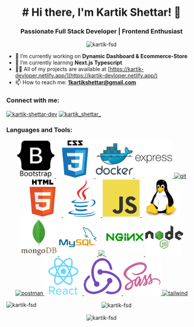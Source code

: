<h1 align="center"># Hi there, I'm Kartik Shettar! 👋</h1>
<h3 align="center">Passionate Full Stack Developer | Frontend Enthusiast </h3>

<p align="center">
  <img src="https://komarev.com/ghpvc/?username=kartik-fsd&label=Profile%20views&color=0e75b6&style=flat" alt="kartik-fsd" />
</p>

- 🔭 I’m currently working on **Dynamic Dashboard & Ecommerce-Store**
- 🌱 I’m currently learning **Next.js  Typescript**
- 👨‍💻 All of my projects are available at [https://kartik-devloper.netlify.app/](https://kartik-devloper.netlify.app/)
- 📫 How to reach me: **1kartikshettar@gmail.com**

<h3 align="left">Connect with me:</h3>
<p align="left">
  <a href="https://linkedin.com/in/kartik-shettar-dev" target="blank"><img align="center" src="https://raw.githubusercontent.com/rahuldkjain/github-profile-readme-generator/master/src/images/icons/Social/linked-in-alt.svg" alt="kartik-shettar-dev" height="30" width="100" /></a>
  <a href="https://instagram.com/kartik_shettar_" target="blank"><img align="center" src="https://raw.githubusercontent.com/rahuldkjain/github-profile-readme-generator/master/src/images/icons/Social/instagram.svg" alt="kartik_shettar_" height="30" width="100" /></a>
</p>

<h3 align="left">Languages and Tools:</h3>

<p align="center">
  <a href="https://getbootstrap.com" target="_blank" rel="noreferrer">
    <img src="https://raw.githubusercontent.com/devicons/devicon/master/icons/bootstrap/bootstrap-plain-wordmark.svg" alt="bootstrap" width="100" height="100"/>
  </a>
  <a href="https://www.w3schools.com/css/" target="_blank" rel="noreferrer">
    <img src="https://raw.githubusercontent.com/devicons/devicon/master/icons/css3/css3-original-wordmark.svg" alt="css3" width="100" height="100"/>
  </a>
  <a href="https://www.docker.com/" target="_blank" rel="noreferrer">
    <img src="https://raw.githubusercontent.com/devicons/devicon/master/icons/docker/docker-original-wordmark.svg" alt="docker" width="100" height="100"/>
  </a>
  <a href="https://expressjs.com" target="_blank" rel="noreferrer">
    <img src="https://raw.githubusercontent.com/devicons/devicon/master/icons/express/express-original-wordmark.svg" alt="express" width="100" height="100"/>
  </a>
  <a href="https://git-scm.com/" target="_blank" rel="noreferrer">
    <img src="https://www.vectorlogo.zone/logos/git-scm/git-scm-icon.svg" alt="git" width="100" height="100"/>
  </a>
  <a href="https://www.w3.org/html/" target="_blank" rel="noreferrer">
    <img src="https://raw.githubusercontent.com/devicons/devicon/master/icons/html5/html5-original-wordmark.svg" alt="html5" width="100" height="100"/>
  </a>
  <a href="https://www.java.com" target="_blank" rel="noreferrer">
    <img src="https://raw.githubusercontent.com/devicons/devicon/master/icons/java/java-original.svg" alt="java" width="100" height="100"/>
  </a>
  <a href="https://developer.mozilla.org/en-US/docs/Web/JavaScript" target="_blank" rel="noreferrer">
    <img src="https://raw.githubusercontent.com/devicons/devicon/master/icons/javascript/javascript-original.svg" alt="javascript" width="100" height="100"/>
  </a>
  <a href="https://www.linux.org/" target="_blank" rel="noreferrer">
    <img src="https://raw.githubusercontent.com/devicons/devicon/master/icons/linux/linux-original.svg" alt="linux" width="100" height="100"/>
  </a>
  <a href="https://www.mongodb.com/" target="_blank" rel="noreferrer">
    <img src="https://raw.githubusercontent.com/devicons/devicon/master/icons/mongodb/mongodb-original-wordmark.svg" alt="mongodb" width="100" height="100"/>
  </a>
  <a href="https://www.mysql.com/" target="_blank" rel="noreferrer">
    <img src="https://raw.githubusercontent.com/devicons/devicon/master/icons/mysql/mysql-original-wordmark.svg" alt="mysql" width="100" height="100"/>
  </a>
  <a href="https://nextjs.org/" target="_blank" rel="noreferrer">
      <source media="(prefers-color-scheme: dark)" srcset="https://assets.vercel.com/image/upload/v1662130559/nextjs/Icon_dark_background.png">
      <img src="https://assets.vercel.com/image/upload/v1662130559/nextjs/Icon_light_background.png" height="128">
  </a>
  <a href="https://www.nginx.com" target="_blank" rel="noreferrer">
    <img src="https://raw.githubusercontent.com/devicons/devicon/master/icons/nginx/nginx-original.svg" alt="nginx" width="100" height="100"/>
  </a>
  <a href="https://nodejs.org" target="_blank" rel="noreferrer">
    <img src="https://raw.githubusercontent.com/devicons/devicon/master/icons/nodejs/nodejs-original-wordmark.svg" alt="nodejs" width="100" height="100"/>
  </a>
  <a href="https://postman.com" target="_blank" rel="noreferrer">
    <img src="https://www.vectorlogo.zone/logos/getpostman/getpostman-icon.svg" alt="postman" width="100" height="100"/>
  </a>
  <a href="https://reactjs.org/" target="_blank" rel="noreferrer">
    <img src="https://raw.githubusercontent.com/devicons/devicon/master/icons/react/react-original-wordmark.svg" alt="react" width="100" height="100"/>
  </a>
  <a href="https://redux.js.org" target="_blank" rel="noreferrer">
    <img src="https://raw.githubusercontent.com/devicons/devicon/master/icons/redux/redux-original.svg" alt="redux" width="100" height="100"/>
  </a>
  <a href="https://sass-lang.com" target="_blank" rel="noreferrer">
    <img src="https://raw.githubusercontent.com/devicons/devicon/master/icons/sass/sass-original.svg" alt="sass" width="100" height="100"/>
  </a>
  <a href="https://tailwindcss.com/" target="_blank" rel="noreferrer">
    <img src="https://www.vectorlogo.zone/logos/tailwindcss/tailwindcss-icon.svg" alt="tailwind" width="100" height="100"/>
  </a>
</p>



<p align="center">
  <img align="left" src="https://github-readme-stats.vercel.app/api/top-langs?username=kartik-fsd&show_icons=true&locale=en&layout=compact" alt="kartik-fsd" />
</p>

<p align="center">
  <img align="center" src="https://github-readme-stats.vercel.app/api?username=kartik-fsd&show_icons=true&locale=en" alt="kartik-fsd" />
</p>

<p align="center">
  <img align="center" src="https://github-readme-streak-stats.herokuapp.com/?user=kartik-fsd&" alt="kartik-fsd" />
</p>
